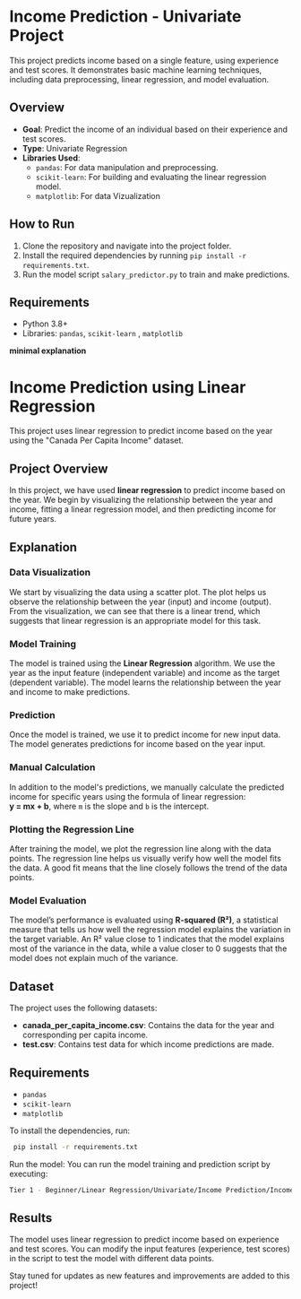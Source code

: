 # **Income Prediction - Univariate Project**

This project predicts income based on a single feature, using experience and test scores. It demonstrates basic machine learning techniques, including data preprocessing, linear regression, and model evaluation.

## **Overview**
- **Goal**: Predict the income of an individual based on their experience and test scores.
- **Type**: Univariate Regression
- **Libraries Used**:
  - `pandas`: For data manipulation and preprocessing.
  - `scikit-learn`: For building and evaluating the linear regression model.
  - `matplotlib`: For data Vizualization


## **How to Run**
1. Clone the repository and navigate into the project folder.
2. Install the required dependencies by running `pip install -r requirements.txt`.
3. Run the model script `salary_predictor.py` to train and make predictions.

## **Requirements**
- Python 3.8+
- Libraries: `pandas`, `scikit-learn` , `matplotlib`


**minimal explanation**

# Income Prediction using Linear Regression

This project uses linear regression to predict income based on the year using the "Canada Per Capita Income" dataset.

## **Project Overview**
In this project, we have used **linear regression** to predict income based on the year. We begin by visualizing the relationship between the year and income, fitting a linear regression model, and then predicting income for future years.

## **Explanation**

### **Data Visualization**
We start by visualizing the data using a scatter plot. The plot helps us observe the relationship between the year (input) and income (output). From the visualization, we can see that there is a linear trend, which suggests that linear regression is an appropriate model for this task.

### **Model Training**
The model is trained using the **Linear Regression** algorithm. We use the year as the input feature (independent variable) and income as the target (dependent variable). The model learns the relationship between the year and income to make predictions.

### **Prediction**
Once the model is trained, we use it to predict income for new input data. The model generates predictions for income based on the year input.

### **Manual Calculation**
In addition to the model's predictions, we manually calculate the predicted income for specific years using the formula of linear regression:  
**y = mx + b**, where `m` is the slope and `b` is the intercept.

### **Plotting the Regression Line**
After training the model, we plot the regression line along with the data points. The regression line helps us visually verify how well the model fits the data. A good fit means that the line closely follows the trend of the data points.

### **Model Evaluation**
The model’s performance is evaluated using **R-squared (R²)**, a statistical measure that tells us how well the regression model explains the variation in the target variable. An R² value close to 1 indicates that the model explains most of the variance in the data, while a value closer to 0 suggests that the model does not explain much of the variance.

## **Dataset**
The project uses the following datasets:
- **canada_per_capita_income.csv**: Contains the data for the year and corresponding per capita income.
- **test.csv**: Contains test data for which income predictions are made.

## **Requirements**
- `pandas`
- `scikit-learn`
- `matplotlib`


To install the dependencies, run:
```bash
 pip install -r requirements.txt
```

Run the model: You can run the model training and prediction script by executing:

```bash
Tier 1 - Beginner/Linear Regression/Univariate/Income Prediction/Income_predictor_basic.py

```

## **Results**
The model uses linear regression to predict income based on experience and test scores. You can modify the input features (experience, test scores) in the script to test the model with different data points.

Stay tuned for updates as new features and improvements are added to this project!






